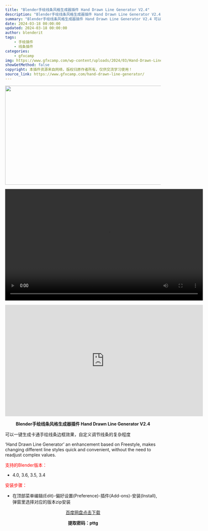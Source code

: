 ```yaml
---
title: "Blender手绘线条风格生成器插件 Hand Drawn Line Generator V2.4"
description: "Blender手绘线条风格生成器插件 Hand Drawn Line Generator V2.4 可以一键生成卡通手绘线条边框效果，自定义调节线条的复杂程度 ‘Hand Drawn Li..."
summary: "Blender手绘线条风格生成器插件 Hand Drawn Line Generator V2.4 可以一键生成卡通手绘线条边框效果，自定义调节线条的复杂程度 ‘Hand Drawn Li..."
date: 2024-03-18 00:00:00
updated: 2024-03-18 00:00:00
author: blenderit
tags: 
    - 手绘插件
    - 线条插件
categories:
    - gfxcamp
img: https://www.gfxcamp.com/wp-content/uploads/2024/03/Hand-Drawn-Line-Generator.jpg
showGetMethod: false
copyright: 本插件资源来自网络，版权归原作者所有，仅供交流学习使用！
source_link: https://www.gfxcamp.com/hand-drawn-line-generator/
---
```

<div><p><img decoding="async" class="aligncenter size-full wp-image-120191" src="https://www.gfxcamp.com/wp-content/uploads/2024/03/Hand-Drawn-Line-Generator.jpg" data-src="https://www.gfxcamp.com/wp-content/uploads/2024/03/Hand-Drawn-Line-Generator.jpg" alt="" width="640" height="320" data-srcset="https://www.gfxcamp.com/wp-content/uploads/2024/03/Hand-Drawn-Line-Generator.jpg 640w, https://www.gfxcamp.com/wp-content/uploads/2024/03/Hand-Drawn-Line-Generator-150x75.jpg 150w" data-sizes="(max-width: 640px) 100vw, 640px"><br>
</p><center><div style="width: 640px;" class="wp-video"><!--[if lt IE 9]><script>document.createElement('video');</script><![endif]-->
<video class="wp-video-shortcode" id="video-120190-1" width="640" height="360" preload="true" controls="controls"><source type="video/mp4" src="http://cloud.video.taobao.com/play/u/null/p/1/e/6/t/1/454164943062.mp4?_=1"></source><a href="http://cloud.video.taobao.com/play/u/null/p/1/e/6/t/1/454164943062.mp4">http://cloud.video.taobao.com/play/u/null/p/1/e/6/t/1/454164943062.mp4</a></video></div></center><p style="text-align: center;"><iframe loading="lazy" src="https://player.youku.com/embed/XNjM4MjAyMjM1Mg==" width="640" height="360" frameborder="0" allowfullscreen="allowfullscreen" data-mce-fragment="1"></iframe></p><p style="text-align: center;"><strong>Blender手绘线条风格生成器插件 Hand Drawn Line Generator V2.4</strong></p><p>可以一键生成卡通手绘线条边框效果，自定义调节线条的复杂程度</p><p>‘Hand Drawn Line Generator’ an enhancement based on Freestyle, makes changing different line styles quick and convenient, without the need to readjust complex values.</p><p style="text-align: left;"><span style="color: #ff0000;">支持的Blender版本：</span></p><ul>
<li style="text-align: left;">4.0, 3.6, 3.5, 3.4</li>
</ul><p><span style="color: #ff0000;">安装步骤：</span></p><ul>
<li>在顶部菜单编辑(Edit)-偏好设置(Preference)-插件(Add-ons)-安装(Install),弹窗里选择对应的版本zip安装</li>
</ul><p style="text-align: center;"><a class="maxbutton-3 maxbutton maxbutton-baidu" target="_blank" rel="noopener" href="https://pan.baidu.com/s/1GnC0ZTMbhXJ9g6FSL46zSg?pwd=pttg"><span class="mb-text">百度网盘点击下载</span></a></p><p style="text-align: center;"><strong>提取密码：pttg</strong></p></div>